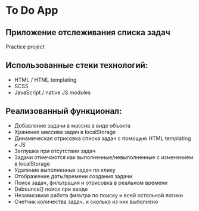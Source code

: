 # To Do App
## Приложение отслеживания списка задач
Practice project

## Использованные стеки технологий:

- HTML / HTML templating
- SCSS
- JavaScript / native JS modules

## Реализованный функционал:

- Добавление задачи в массив в виде объекта
- Хранение массива задач в localStorage
- Динамическая отрисовка списка задач с помощью HTML templating и JS
- Заглушка при отсутствии задач
- Задачи отмечаются как выполненные/невыполненные с изменением в localStorage
- Удаление выполненных задач по клику
- Отображение даты/времени создания задачи
- Поиск задач, фильтрация и отрисовка в реальном времени
- Debounce() поиск при вводе
- Независимая работа фильтра по поиску и всей остальной логики
- Счетчик количества задач, и сколько из них выполнено
